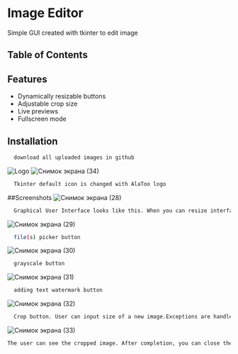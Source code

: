 
# Image Editor
Simple GUI created with tkinter to edit image




## Table of Contents


## Features

- Dynamically resizable buttons
- Adjustable crop size
- Live previews
- Fullscreen mode



## Installation



```bash
  download all uploaded images in github
```
    
![Logo](https://st-1.akipress.org/st_all/bilim/9/1519540999.2.jpg)
![Снимок экрана (34)](https://user-images.githubusercontent.com/99819603/170876301-73e83046-54b6-42b4-97be-937f22624eae.png)

```bash
  Tkinter default icon is changed with AlaToo logo
```


##Screenshots
![Снимок экрана (28)](https://user-images.githubusercontent.com/99819603/170875725-dced6fd9-9b1e-4dc6-a0ee-382e1a9b4f93.png)
```bash
  Graphical User Interface looks like this. When you can resize interface, buttons also dynamically change
```
![Снимок экрана (29)](https://user-images.githubusercontent.com/99819603/170875796-218b4bb3-dcc4-4c09-a1f6-7f151009e185.png)
```bash
  file(s) picker button
```
![Снимок экрана (30)](https://user-images.githubusercontent.com/99819603/170875922-a0acdccc-8431-4bb2-b87a-398229a4ddf6.png)
```bash
  grayscale button
```
![Снимок экрана (31)](https://user-images.githubusercontent.com/99819603/170875960-29011226-92cd-4664-8c4f-8e5cbc239e4d.png)

```bash
  adding text watermark button
```
![Снимок экрана (32)](https://user-images.githubusercontent.com/99819603/170875991-300e9b53-1d42-443b-b555-be91cb6a27d9.png)
```bash
  Crop button. User can input size of a new image.Exceptions are handled: if size is not a number, there will be ValueError
```
![Снимок экрана (33)](https://user-images.githubusercontent.com/99819603/170876090-0dbfb6b4-46d4-4c06-b734-e7a304e8dede.png)
```bash
The user can see the cropped image. After completion, you can close the interface by clicking the QUIT button
```
